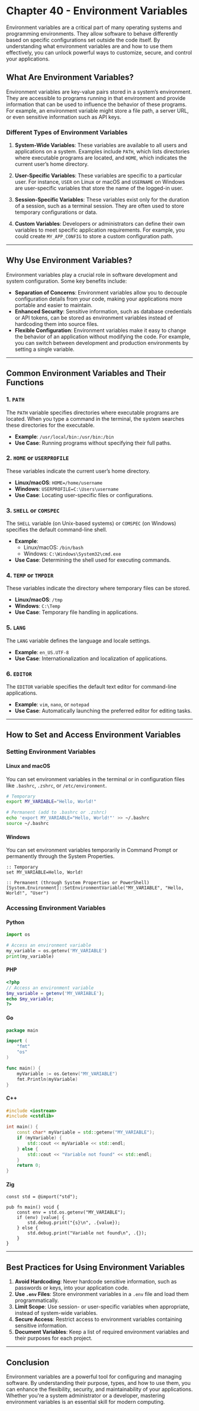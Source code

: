 # Chapter 40 - Environment Variables

Environment variables are a critical part of many operating systems and programming environments. They allow software to behave differently based on specific configurations set outside the code itself. By understanding what environment variables are and how to use them effectively, you can unlock powerful ways to customize, secure, and control your applications.

## What Are Environment Variables?

Environment variables are key-value pairs stored in a system’s environment. They are accessible to programs running in that environment and provide information that can be used to influence the behavior of these programs. For example, an environment variable might store a file path, a server URL, or even sensitive information such as API keys.

### Different Types of Environment Variables

1. **System-Wide Variables**: These variables are available to all users and applications on a system. Examples include `PATH`, which lists directories where executable programs are located, and `HOME`, which indicates the current user’s home directory.

2. **User-Specific Variables**: These variables are specific to a particular user. For instance, `USER` on Linux or macOS and `USERNAME` on Windows are user-specific variables that store the name of the logged-in user.

3. **Session-Specific Variables**: These variables exist only for the duration of a session, such as a terminal session. They are often used to store temporary configurations or data.

4. **Custom Variables**: Developers or administrators can define their own variables to meet specific application requirements. For example, you could create `MY_APP_CONFIG` to store a custom configuration path.

---

## Why Use Environment Variables?

Environment variables play a crucial role in software development and system configuration. Some key benefits include:

- **Separation of Concerns**: Environment variables allow you to decouple configuration details from your code, making your applications more portable and easier to maintain.
- **Enhanced Security**: Sensitive information, such as database credentials or API tokens, can be stored as environment variables instead of hardcoding them into source files.
- **Flexible Configuration**: Environment variables make it easy to change the behavior of an application without modifying the code. For example, you can switch between development and production environments by setting a single variable.

---

## Common Environment Variables and Their Functions

### 1. `PATH`
The `PATH` variable specifies directories where executable programs are located. When you type a command in the terminal, the system searches these directories for the executable.

- **Example**: `/usr/local/bin:/usr/bin:/bin`
- **Use Case**: Running programs without specifying their full paths.

### 2. `HOME` or `USERPROFILE`
These variables indicate the current user’s home directory.

- **Linux/macOS**: `HOME=/home/username`
- **Windows**: `USERPROFILE=C:\Users\username`
- **Use Case**: Locating user-specific files or configurations.

### 3. `SHELL` or `COMSPEC`
The `SHELL` variable (on Unix-based systems) or `COMSPEC` (on Windows) specifies the default command-line shell.

- **Example**:
    - Linux/macOS: `/bin/bash`
    - Windows: `C:\Windows\System32\cmd.exe`
- **Use Case**: Determining the shell used for executing commands.

### 4. `TEMP` or `TMPDIR`
These variables indicate the directory where temporary files can be stored.

- **Linux/macOS**: `/tmp`
- **Windows**: `C:\Temp`
- **Use Case**: Temporary file handling in applications.

### 5. `LANG`
The `LANG` variable defines the language and locale settings.

- **Example**: `en_US.UTF-8`
- **Use Case**: Internationalization and localization of applications.

### 6. `EDITOR`
The `EDITOR` variable specifies the default text editor for command-line applications.

- **Example**: `vim`, `nano`, or `notepad`
- **Use Case**: Automatically launching the preferred editor for editing tasks.

---

## How to Set and Access Environment Variables

### Setting Environment Variables

#### Linux and macOS
You can set environment variables in the terminal or in configuration files like `.bashrc`, `.zshrc`, or `/etc/environment`.

```bash
# Temporary
export MY_VARIABLE="Hello, World!"

# Permanent (add to .bashrc or .zshrc)
echo 'export MY_VARIABLE="Hello, World!"' >> ~/.bashrc
source ~/.bashrc
```

#### Windows
You can set environment variables temporarily in Command Prompt or permanently through the System Properties.

```shell
:: Temporary
set MY_VARIABLE=Hello, World!

:: Permanent (through System Properties or PowerShell)
[System.Environment]::SetEnvironmentVariable("MY_VARIABLE", "Hello, World!", "User")
```

### Accessing Environment Variables

#### Python
```python
import os

# Access an environment variable
my_variable = os.getenv('MY_VARIABLE')
print(my_variable)
```

#### PHP
```php
<?php
// Access an environment variable
$my_variable = getenv('MY_VARIABLE');
echo $my_variable;
?>
```

#### Go
```go
package main

import (
	"fmt"
	"os"
)

func main() {
	myVariable := os.Getenv("MY_VARIABLE")
	fmt.Println(myVariable)
}
```

#### C++
```cpp
#include <iostream>
#include <cstdlib>

int main() {
    const char* myVariable = std::getenv("MY_VARIABLE");
    if (myVariable) {
        std::cout << myVariable << std::endl;
    } else {
        std::cout << "Variable not found" << std::endl;
    }
    return 0;
}
```

#### Zig
```zig
const std = @import("std");

pub fn main() void {
    const env = std.os.getenv("MY_VARIABLE");
    if (env) |value| {
        std.debug.print("{s}\n", .{value});
    } else {
        std.debug.print("Variable not found\n", .{});
    }
}
```

---

## Best Practices for Using Environment Variables

1. **Avoid Hardcoding**: Never hardcode sensitive information, such as passwords or keys, into your application code.
2. **Use `.env` Files**: Store environment variables in a `.env` file and load them programmatically.
3. **Limit Scope**: Use session- or user-specific variables when appropriate, instead of system-wide variables.
4. **Secure Access**: Restrict access to environment variables containing sensitive information.
5. **Document Variables**: Keep a list of required environment variables and their purposes for each project.

---

## Conclusion

Environment variables are a powerful tool for configuring and managing software. By understanding their purpose, types, and how to use them, you can enhance the flexibility, security, and maintainability of your applications. Whether you're a system administrator or a developer, mastering environment variables is an essential skill for modern computing.